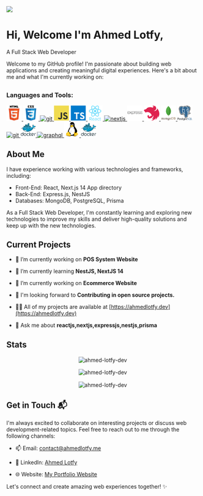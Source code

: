 ![](https://komarev.com/ghpvc/?username=ahmed-lotfy-dev&style=flat-square&color=orange)

# Hi, Welcome I'm Ahmed Lotfy,

A Full Stack Web Developer

Welcome to my GitHub profile! I'm passionate about building web applications and creating meaningful digital experiences. Here's a bit about me and what I'm currently working on:

## <h3 align="left">Languages and Tools:</h3>

<p align="left">
    <a href="https://www.w3.org/html/" target="_blank" rel="noreferrer">
        <img src="https://raw.githubusercontent.com/devicons/devicon/master/icons/html5/html5-original-wordmark.svg" alt="html5" width="40" height="40"/>
    </a>
    <a href="https://www.w3schools.com/css/" target="_blank" rel="noreferrer">
        <img src="https://raw.githubusercontent.com/devicons/devicon/master/icons/css3/css3-original-wordmark.svg" alt="css3" width="40" height="40"/>
    </a>
        </a>
        <a href="https://git-scm.com/" target="_blank" rel="noreferrer">
        <img src="https://www.vectorlogo.zone/logos/git-scm/git-scm-icon.svg" alt="git" width="40" height="40"/>
    </a>
    <a href="https://developer.mozilla.org/en-US/docs/Web/JavaScript" target="_blank" rel="noreferrer">
        <img src="https://raw.githubusercontent.com/devicons/devicon/master/icons/javascript/javascript-original.svg" alt="javascript" width="40" height="40"/>
    <a href="https://www.typescriptlang.org/" target="_blank" rel="noreferrer">
        <img src="https://raw.githubusercontent.com/devicons/devicon/master/icons/typescript/typescript-original.svg" alt="typescript" width="40" height="40"/>
    </a>
    <a href="https://reactjs.org/" target="_blank" rel="noreferrer">
        <img src="https://raw.githubusercontent.com/devicons/devicon/master/icons/react/react-original-wordmark.svg" alt="react" width="40" height="40"/>
    </a>
    <a href="https://nextjs.org/" target="_blank" rel="noreferrer">
        <img src="https://cdn.worldvectorlogo.com/logos/nextjs-2.svg" alt="nextjs" width="40" height="40"/>
    </a>
    <a href="https://expressjs.com" target="_blank" rel="noreferrer">
        <img src="https://raw.githubusercontent.com/devicons/devicon/master/icons/express/express-original-wordmark.svg" alt="express" width="40" height="40"/>
    </a>
        <a href="https://nestjs.com/" target="_blank" rel="noreferrer">
        <img src="https://raw.githubusercontent.com/devicons/devicon/master/icons/nestjs/nestjs-plain.svg" alt="nestjs" width="40" height="40"/>
    </a>
    <a href="https://www.mongodb.com/" target="_blank" rel="noreferrer">
        <img src="https://raw.githubusercontent.com/devicons/devicon/master/icons/mongodb/mongodb-original-wordmark.svg" alt="mongodb" width="40" height="40"/>
    </a>
        <a href="https://www.postgresql.org" target="_blank" rel="noreferrer">
        <img src="https://raw.githubusercontent.com/devicons/devicon/master/icons/postgresql/postgresql-original-wordmark.svg" alt="postgresql" width="40" height="40"/>
    </a>
    <a href="https://git-scm.com/" target="_blank" rel="noreferrer">
        <img src="https://www.vectorlogo.zone/logos/git-scm/git-scm-icon.svg" alt="git" width="40" height="40"/>
    </a>
    <a href="https://www.docker.com/" target="_blank" rel="noreferrer">
        <img src="https://raw.githubusercontent.com/devicons/devicon/master/icons/docker/docker-original-wordmark.svg" alt="docker" width="40" height="40"/>
    </a>
    <a href="https://graphql.org" target="_blank" rel="noreferrer">
        <img src="https://www.vectorlogo.zone/logos/graphql/graphql-icon.svg" alt="graphql" width="40" height="40"/>
    </a>
    <a href="https://www.linux.org/" target="_blank" rel="noreferrer">
        <img src="https://raw.githubusercontent.com/devicons/devicon/master/icons/linux/linux-original.svg" alt="linux" width="40" height="40"/>
    </a>
    <a href="https://www.docker.com/" target="_blank" rel="noreferrer">
        <img src="https://raw.githubusercontent.com/devicons/devicon/master/icons/docker/docker-original-wordmark.svg" alt="docker" width="40" height="40"/>
    </a>
</p>

## About Me

I have experience working with various technologies and frameworks, including:

- Front-End: React, Next.js 14 App directory
- Back-End: Express.js, NestJS
- Databases: MongoDB, PostgreSQL, Prisma

As a Full Stack Web Developer,
I'm constantly learning and exploring new technologies to improve my skills and deliver high-quality solutions and keep up with the new technologies.

## Current Projects

- 🔭 I’m currently working on **POS System Website**

- 🌱 I’m currently learning **NestJS, NextJS 14**

- 🔭 I’m currently working on **Ecommerce Website**

- 👯 I'm looking forward to **Contributing in open source projects.**

- 👨‍💻 All of my projects are available at [https://ahmedlotfy.dev](https://ahmedlotfy.dev)

- 💬 Ask me about **reactjs,nextjs,expressjs,nestjs,prisma**

## Stats

<p align="center">
  <img align="center" src="https://github-readme-stats.vercel.app/api/top-langs?username=ahmed-lotfy-dev&show_icons=true&locale=en&layout=compact" alt="ahmed-lotfy-dev" />
</p>

<p align="center">
  <img align="center" src="https://github-readme-stats.vercel.app/api?username=ahmed-lotfy-dev&show_icons=true&locale=en" alt="ahmed-lotfy-dev" />
</p>

<p align="center">
  <img align="center" src="https://github-readme-streak-stats.herokuapp.com/?user=ahmed-lotfy-dev&" alt="ahmed-lotfy-dev" />
</p>

## Get in Touch 📬

I'm always excited to collaborate on interesting projects or discuss web development-related topics. Feel free to reach out to me through the following channels:

- 📫 Email: [contact@ahmedlotfy.me](mailto:contact@ahmedlotfy.me)

- 💼 LinkedIn: [Ahmed Lotfy](https://www.linkedin.com/in/ahmed-lotfy-dev)

- 🌐 Website: [My Portfolio Website](https://www.ahmedlotfy.me)

Let's connect and create amazing web experiences together! ✨
